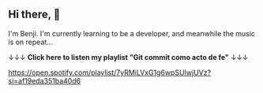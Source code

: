 ## Hi there, 👋

I'm Benji. I'm currently learning to be a developer, and meanwhile the music is on repeat...

↓↓↓ **Click here to listen my playlist "Git commit como acto de fe"** ↓↓↓

https://open.spotify.com/playlist/7yRMiLVxG1g6wpSUIwjUVz?si=af19eda351ba40d6

